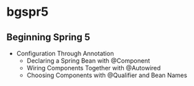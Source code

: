 # bgspr5

## Beginning Spring 5

* Configuration Through Annotation
    * Declaring a Spring Bean with @Component
    * Wiring Components Together with @Autowired
    * Choosing Components with @Qualifier and Bean Names
